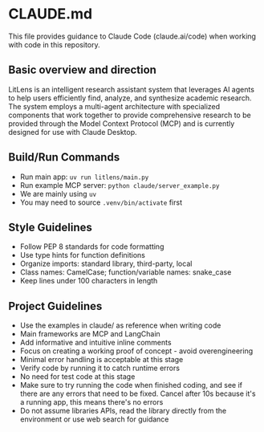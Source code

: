 # CLAUDE.md

This file provides guidance to Claude Code (claude.ai/code) when working with code in this repository.

## Basic overview and direction
LitLens is an intelligent research assistant system that leverages AI agents to help users efficiently find, analyze, and synthesize academic research. The system employs a multi-agent architecture with specialized components that work together to provide comprehensive research to be provided through the Model Context Protocol (MCP) and is currently designed for use with Claude Desktop.


## Build/Run Commands
- Run main app: `uv run litlens/main.py`
- Run example MCP server: `python claude/server_example.py`
- We are mainly using `uv`
- You may need to source `.venv/bin/activate` first 

## Style Guidelines
- Follow PEP 8 standards for code formatting
- Use type hints for function definitions
- Organize imports: standard library, third-party, local
- Class names: CamelCase; function/variable names: snake_case
- Keep lines under 100 characters in length

## Project Guidelines
- Use the examples in claude/ as reference when writing code
- Main frameworks are MCP and LangChain
- Add informative and intuitive inline comments
- Focus on creating a working proof of concept - avoid overengineering
- Minimal error handling is acceptable at this stage
- Verify code by running it to catch runtime errors
- No need for test code at this stage
- Make sure to try running the code when finished coding, and see if there are any errors that need to be fixed. Cancel after 10s because it's a running app, this means there's no errors
- Do not assume libraries APIs, read the library directly from the environment or use web search for guidance